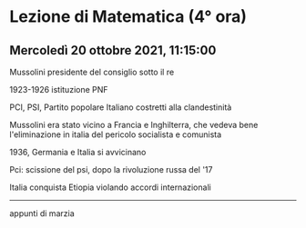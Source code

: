# Lezione di Matematica (4° ora)
## Mercoledì 20 ottobre 2021, 11:15:00

Mussolini presidente del consiglio sotto il re

1923-1926 istituzione PNF

PCI, PSI, Partito popolare Italiano costretti alla clandestinità

Mussolini era stato vicino a Francia e Inghilterra, che vedeva bene l'eliminazione in italia del pericolo socialista e comunista

1936, Germania e Italia si avvicinano

Pci: scissione del psi, dopo la rivoluzione russa del '17

Italia conquista Etiopia violando accordi internazionali


---

appunti di marzia
<!--stackedit_data:
eyJoaXN0b3J5IjpbMTcyNTcxMzg1MiwtMjEzMTQ1NjY1LC0xMz
gwNTA1NTYxXX0=
-->